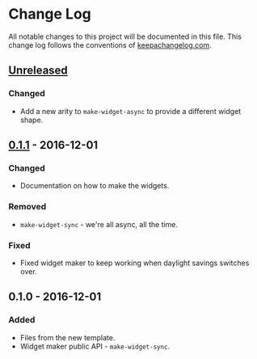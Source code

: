 # Change Log
All notable changes to this project will be documented in this file. This change log follows the conventions of [keepachangelog.com](http://keepachangelog.com/).

## [Unreleased]
### Changed
- Add a new arity to `make-widget-async` to provide a different widget shape.

## [0.1.1] - 2016-12-01
### Changed
- Documentation on how to make the widgets.

### Removed
- `make-widget-sync` - we're all async, all the time.

### Fixed
- Fixed widget maker to keep working when daylight savings switches over.

## 0.1.0 - 2016-12-01
### Added
- Files from the new template.
- Widget maker public API - `make-widget-sync`.

[Unreleased]: https://github.com/your-name/day-01/compare/0.1.1...HEAD
[0.1.1]: https://github.com/your-name/day-01/compare/0.1.0...0.1.1
